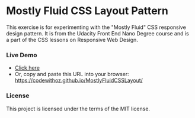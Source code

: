 # Mostly Fluid CSS Layout Pattern
This exercise is for experimenting with the "Mostly Fluid" CSS responsive design pattern. It is from the Udacity Front End Nano Degree course and is a part of the CSS lessons on Responsive Web Design.

### Live Demo
* [Click here](https://codewithoz.github.io/MostlyFluidCSSLayout/)
* Or, copy and paste this URL into your browser: https://codewithoz.github.io/MostlyFluidCSSLayout/

### License
This project is licensed under the terms of the MIT license.
